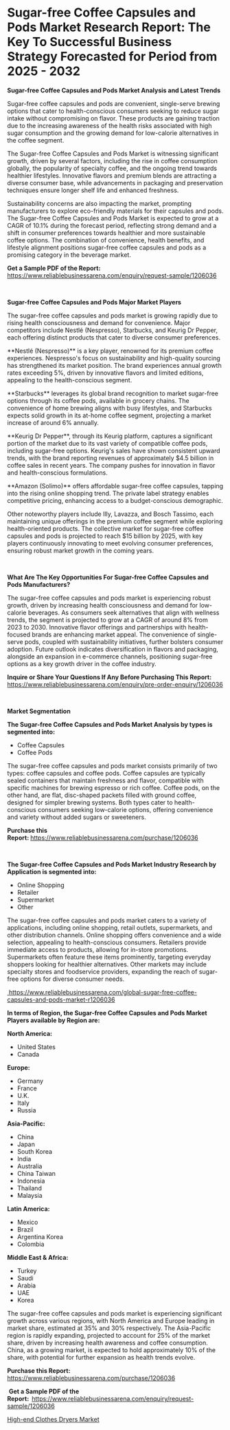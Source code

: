<p><h1>Sugar-free Coffee Capsules and Pods Market Research Report: The Key To Successful Business Strategy Forecasted for Period from 2025 - 2032</h1></p><p><strong>Sugar-free Coffee Capsules and Pods Market Analysis and Latest Trends</strong></p>
<p><p>Sugar-free coffee capsules and pods are convenient, single-serve brewing options that cater to health-conscious consumers seeking to reduce sugar intake without compromising on flavor. These products are gaining traction due to the increasing awareness of the health risks associated with high sugar consumption and the growing demand for low-calorie alternatives in the coffee segment.</p><p>The Sugar-free Coffee Capsules and Pods Market is witnessing significant growth, driven by several factors, including the rise in coffee consumption globally, the popularity of specialty coffee, and the ongoing trend towards healthier lifestyles. Innovative flavors and premium blends are attracting a diverse consumer base, while advancements in packaging and preservation techniques ensure longer shelf life and enhanced freshness.</p><p>Sustainability concerns are also impacting the market, prompting manufacturers to explore eco-friendly materials for their capsules and pods. The Sugar-free Coffee Capsules and Pods Market is expected to grow at a CAGR of 10.1% during the forecast period, reflecting strong demand and a shift in consumer preferences towards healthier and more sustainable coffee options. The combination of convenience, health benefits, and lifestyle alignment positions sugar-free coffee capsules and pods as a promising category in the beverage market.</p></p>
<p><strong>Get a Sample PDF of the Report:&nbsp;</strong> <a href="https://www.reliablebusinessarena.com/enquiry/request-sample/1206036?utm_campaign=2390&utm_medium=2&utm_source=Github&utm_content=ia&utm_term=09022025&utm_id=sugar-free-coffee-capsules-and-pods">https://www.reliablebusinessarena.com/enquiry/request-sample/1206036</a></p>
<p>&nbsp;</p>
<p><strong>Sugar-free Coffee Capsules and Pods Major Market Players</strong></p>
<p><p>The sugar-free coffee capsules and pods market is growing rapidly due to rising health consciousness and demand for convenience. Major competitors include Nestlé (Nespresso), Starbucks, and Keurig Dr Pepper, each offering distinct products that cater to diverse consumer preferences. </p><p>**Nestlé (Nespresso)** is a key player, renowned for its premium coffee experiences. Nespresso's focus on sustainability and high-quality sourcing has strengthened its market position. The brand experiences annual growth rates exceeding 5%, driven by innovative flavors and limited editions, appealing to the health-conscious segment.</p><p>**Starbucks** leverages its global brand recognition to market sugar-free options through its coffee pods, available in grocery chains. The convenience of home brewing aligns with busy lifestyles, and Starbucks expects solid growth in its at-home coffee segment, projecting a market increase of around 6% annually.</p><p>**Keurig Dr Pepper**, through its Keurig platform, captures a significant portion of the market due to its vast variety of compatible coffee pods, including sugar-free options. Keurig's sales have shown consistent upward trends, with the brand reporting revenues of approximately $4.5 billion in coffee sales in recent years. The company pushes for innovation in flavor and health-conscious formulations.</p><p>**Amazon (Solimo)** offers affordable sugar-free coffee capsules, tapping into the rising online shopping trend. The private label strategy enables competitive pricing, enhancing access to a budget-conscious demographic.</p><p>Other noteworthy players include Illy, Lavazza, and Bosch Tassimo, each maintaining unique offerings in the premium coffee segment while exploring health-oriented products. The collective market for sugar-free coffee capsules and pods is projected to reach $15 billion by 2025, with key players continuously innovating to meet evolving consumer preferences, ensuring robust market growth in the coming years.</p></p>
<p>&nbsp;</p>
<p><strong>What Are The Key Opportunities For Sugar-free Coffee Capsules and Pods Manufacturers?</strong></p>
<p><p>The sugar-free coffee capsules and pods market is experiencing robust growth, driven by increasing health consciousness and demand for low-calorie beverages. As consumers seek alternatives that align with wellness trends, the segment is projected to grow at a CAGR of around 8% from 2023 to 2030. Innovative flavor offerings and partnerships with health-focused brands are enhancing market appeal. The convenience of single-serve pods, coupled with sustainability initiatives, further bolsters consumer adoption. Future outlook indicates diversification in flavors and packaging, alongside an expansion in e-commerce channels, positioning sugar-free options as a key growth driver in the coffee industry.</p></p>
<p><strong>Inquire or Share Your Questions If Any Before Purchasing This Report:</strong> <a href="https://www.reliablebusinessarena.com/enquiry/pre-order-enquiry/1206036?utm_campaign=2390&utm_medium=2&utm_source=Github&utm_content=ia&utm_term=09022025&utm_id=sugar-free-coffee-capsules-and-pods">https://www.reliablebusinessarena.com/enquiry/pre-order-enquiry/1206036</a></p>
<p>&nbsp;</p>
<p><strong>Market Segmentation</strong></p>
<p><strong>The Sugar-free Coffee Capsules and Pods Market Analysis by types is segmented into:</strong></p>
<p><ul><li>Coffee Capsules</li><li>Coffee Pods</li></ul></p>
<p><p>The sugar-free coffee capsules and pods market consists primarily of two types: coffee capsules and coffee pods. Coffee capsules are typically sealed containers that maintain freshness and flavor, compatible with specific machines for brewing espresso or rich coffee. Coffee pods, on the other hand, are flat, disc-shaped packets filled with ground coffee, designed for simpler brewing systems. Both types cater to health-conscious consumers seeking low-calorie options, offering convenience and variety without added sugars or sweeteners.</p></p>
<p><strong>Purchase this Report:&nbsp;</strong><a href="https://www.reliablebusinessarena.com/purchase/1206036?utm_campaign=2390&utm_medium=2&utm_source=Github&utm_content=ia&utm_term=09022025&utm_id=sugar-free-coffee-capsules-and-pods">https://www.reliablebusinessarena.com/purchase/1206036</a></p>
<p>&nbsp;</p>
<p><strong>The Sugar-free Coffee Capsules and Pods Market Industry Research by Application is segmented into:</strong></p>
<p><ul><li>Online Shopping</li><li>Retailer</li><li>Supermarket</li><li>Other</li></ul></p>
<p><p>The sugar-free coffee capsules and pods market caters to a variety of applications, including online shopping, retail outlets, supermarkets, and other distribution channels. Online shopping offers convenience and a wide selection, appealing to health-conscious consumers. Retailers provide immediate access to products, allowing for in-store promotions. Supermarkets often feature these items prominently, targeting everyday shoppers looking for healthier alternatives. Other markets may include specialty stores and foodservice providers, expanding the reach of sugar-free options for diverse consumer needs.</p></p>
<p><a href="https://www.reliablebusinessarena.com/global-sugar-free-coffee-capsules-and-pods-market-r1206036?utm_campaign=2390&utm_medium=2&utm_source=Github&utm_content=ia&utm_term=09022025&utm_id=sugar-free-coffee-capsules-and-pods">&nbsp;https://www.reliablebusinessarena.com/global-sugar-free-coffee-capsules-and-pods-market-r1206036</a></p>
<p><strong>In terms of Region, the Sugar-free Coffee Capsules and Pods Market Players available by Region are:</strong></p>
<p>
    <p> <strong> North America: </strong>
        <ul>
            <li>United States</li>
            <li>Canada</li>
        </ul>
        </p> 
    <p> <strong> Europe: </strong>
        <ul>
            <li>Germany</li>
            <li>France</li>
            <li>U.K.</li>
            <li>Italy</li>
            <li>Russia</li>
        </ul>
        </p> 
    <p> <strong> Asia-Pacific: </strong>
        <ul>
            <li>China</li>
            <li>Japan</li>
            <li>South Korea</li>
            <li>India</li>
            <li>Australia</li>
            <li>China Taiwan</li>
            <li>Indonesia</li>
            <li>Thailand</li>
            <li>Malaysia</li>
        </ul>
        </p> 
    <p> <strong> Latin America: </strong>
        <ul>
            <li>Mexico</li>
            <li>Brazil</li>
            <li>Argentina Korea</li>
            <li>Colombia</li>
        </ul>
        </p> 
    <p> <strong> Middle East & Africa: </strong>
        <ul>
            <li>Turkey</li>
            <li>Saudi</li>
            <li>Arabia</li>
            <li>UAE</li>
            <li>Korea</li>
        </ul>
    </p>
    </p>
<p><p>The sugar-free coffee capsules and pods market is experiencing significant growth across various regions, with North America and Europe leading in market share, estimated at 35% and 30% respectively. The Asia-Pacific region is rapidly expanding, projected to account for 25% of the market share, driven by increasing health awareness and coffee consumption. China, as a growing market, is expected to hold approximately 10% of the share, with potential for further expansion as health trends evolve.</p></p>
<p><strong>Purchase this Report: </strong><a href="https://www.reliablebusinessarena.com/purchase/1206036?utm_campaign=2390&utm_medium=2&utm_source=Github&utm_content=ia&utm_term=09022025&utm_id=sugar-free-coffee-capsules-and-pods">https://www.reliablebusinessarena.com/purchase/1206036</a></p>
<p>&nbsp;<strong>Get a Sample PDF of the Report:&nbsp;&nbsp;</strong><a href="https://www.reliablebusinessarena.com/enquiry/request-sample/1206036?utm_campaign=2390&utm_medium=2&utm_source=Github&utm_content=ia&utm_term=09022025&utm_id=sugar-free-coffee-capsules-and-pods">https://www.reliablebusinessarena.com/enquiry/request-sample/1206036</a></p>
<p><strong></strong></p>
<p><p><a href="https://github.com/nabadeneme/Market-Research-Report-List-1/blob/main/high-end-clothes-dryers-market.md?utm_campaign=2390&utm_medium=2&utm_source=Github&utm_content=ia&utm_term=09022025&utm_id=sugar-free-coffee-capsules-and-pods">High-end Clothes Dryers Market</a></p></p>